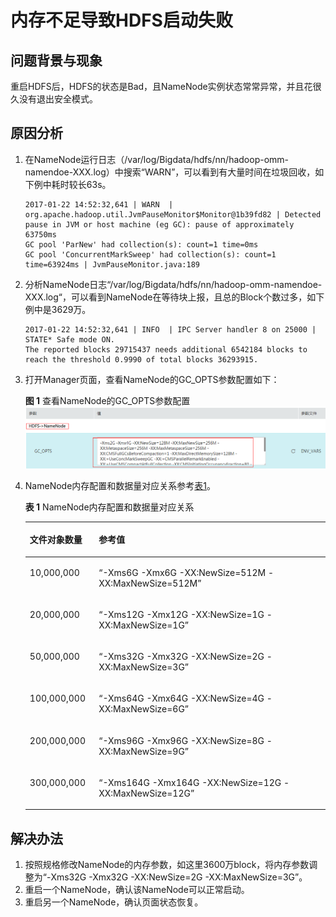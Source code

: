 # 内存不足导致HDFS启动失败<a name="mrs_03_0075"></a>

## 问题背景与现象<a name="zh-cn_topic_0167275870_s6b990ebc666c4ba08e6bc5b71c23a056"></a>

重启HDFS后，HDFS的状态是Bad，且NameNode实例状态常常异常，并且花很久没有退出安全模式。

## 原因分析<a name="zh-cn_topic_0167275870_s44cfc435afe549c9a194adf24752a69c"></a>

1.  在NameNode运行日志（/var/log/Bigdata/hdfs/nn/hadoop-omm-namendoe-XXX.log）中搜索“WARN”，可以看到有大量时间在垃圾回收，如下例中耗时较长63s。

    ```
    2017-01-22 14:52:32,641 | WARN  | org.apache.hadoop.util.JvmPauseMonitor$Monitor@1b39fd82 | Detected pause in JVM or host machine (eg GC): pause of approximately 63750ms
    GC pool 'ParNew' had collection(s): count=1 time=0ms
    GC pool 'ConcurrentMarkSweep' had collection(s): count=1 time=63924ms | JvmPauseMonitor.java:189
    ```

2.  分析NameNode日志“/var/log/Bigdata/hdfs/nn/hadoop-omm-namendoe-XXX.log“，可以看到NameNode在等待块上报，且总的Block个数过多，如下例中是3629万。

    ```
    2017-01-22 14:52:32,641 | INFO  | IPC Server handler 8 on 25000 | STATE* Safe mode ON. 
    The reported blocks 29715437 needs additional 6542184 blocks to reach the threshold 0.9990 of total blocks 36293915.
    ```

3.  打开Manager页面，查看NameNode的GC\_OPTS参数配置如下：

    **图 1**  查看NameNode的GC\_OPTS参数配置<a name="zh-cn_topic_0167275870_fig128017425374"></a>  
    ![](figures/查看NameNode的GC_OPTS参数配置.png "查看NameNode的GC_OPTS参数配置")

4.  NameNode内存配置和数据量对应关系参考[表1](#zh-cn_topic_0167275870_table6905268173524)。

    **表 1**  NameNode内存配置和数据量对应关系

    <a name="zh-cn_topic_0167275870_table6905268173524"></a>
    <table><thead align="left"><tr id="zh-cn_topic_0167275870_row62851894173524"><th class="cellrowborder" valign="top" width="23%" id="mcps1.2.3.1.1"><p id="zh-cn_topic_0167275870_p57838652173524"><a name="zh-cn_topic_0167275870_p57838652173524"></a><a name="zh-cn_topic_0167275870_p57838652173524"></a><strong id="zh-cn_topic_0167275870_b50785821173524"><a name="zh-cn_topic_0167275870_b50785821173524"></a><a name="zh-cn_topic_0167275870_b50785821173524"></a>文件对象数量</strong></p>
    </th>
    <th class="cellrowborder" valign="top" width="77%" id="mcps1.2.3.1.2"><p id="zh-cn_topic_0167275870_p20010808173524"><a name="zh-cn_topic_0167275870_p20010808173524"></a><a name="zh-cn_topic_0167275870_p20010808173524"></a><strong id="zh-cn_topic_0167275870_b45879548173524"><a name="zh-cn_topic_0167275870_b45879548173524"></a><a name="zh-cn_topic_0167275870_b45879548173524"></a>参考值</strong></p>
    </th>
    </tr>
    </thead>
    <tbody><tr id="zh-cn_topic_0167275870_row25255944173524"><td class="cellrowborder" valign="top" width="23%" headers="mcps1.2.3.1.1 "><p id="zh-cn_topic_0167275870_p32465551173524"><a name="zh-cn_topic_0167275870_p32465551173524"></a><a name="zh-cn_topic_0167275870_p32465551173524"></a>10,000,000</p>
    </td>
    <td class="cellrowborder" valign="top" width="77%" headers="mcps1.2.3.1.2 "><p id="zh-cn_topic_0167275870_p12463995173524"><a name="zh-cn_topic_0167275870_p12463995173524"></a><a name="zh-cn_topic_0167275870_p12463995173524"></a>“-Xms6G -Xmx6G -XX:NewSize=512M -XX:MaxNewSize=512M”</p>
    </td>
    </tr>
    <tr id="zh-cn_topic_0167275870_row45067099173524"><td class="cellrowborder" valign="top" width="23%" headers="mcps1.2.3.1.1 "><p id="zh-cn_topic_0167275870_p26556377173524"><a name="zh-cn_topic_0167275870_p26556377173524"></a><a name="zh-cn_topic_0167275870_p26556377173524"></a>20,000,000</p>
    </td>
    <td class="cellrowborder" valign="top" width="77%" headers="mcps1.2.3.1.2 "><p id="zh-cn_topic_0167275870_p3582895173524"><a name="zh-cn_topic_0167275870_p3582895173524"></a><a name="zh-cn_topic_0167275870_p3582895173524"></a>“-Xms12G -Xmx12G -XX:NewSize=1G -XX:MaxNewSize=1G”</p>
    </td>
    </tr>
    <tr id="zh-cn_topic_0167275870_row32246059173524"><td class="cellrowborder" valign="top" width="23%" headers="mcps1.2.3.1.1 "><p id="zh-cn_topic_0167275870_p61793977173524"><a name="zh-cn_topic_0167275870_p61793977173524"></a><a name="zh-cn_topic_0167275870_p61793977173524"></a>50,000,000</p>
    </td>
    <td class="cellrowborder" valign="top" width="77%" headers="mcps1.2.3.1.2 "><p id="zh-cn_topic_0167275870_p39256244173524"><a name="zh-cn_topic_0167275870_p39256244173524"></a><a name="zh-cn_topic_0167275870_p39256244173524"></a>“-Xms32G -Xmx32G -XX:NewSize=2G -XX:MaxNewSize=3G”</p>
    </td>
    </tr>
    <tr id="zh-cn_topic_0167275870_row17761877173524"><td class="cellrowborder" valign="top" width="23%" headers="mcps1.2.3.1.1 "><p id="zh-cn_topic_0167275870_p29425950173524"><a name="zh-cn_topic_0167275870_p29425950173524"></a><a name="zh-cn_topic_0167275870_p29425950173524"></a>100,000,000</p>
    </td>
    <td class="cellrowborder" valign="top" width="77%" headers="mcps1.2.3.1.2 "><p id="zh-cn_topic_0167275870_p34691719173524"><a name="zh-cn_topic_0167275870_p34691719173524"></a><a name="zh-cn_topic_0167275870_p34691719173524"></a>“-Xms64G -Xmx64G -XX:NewSize=4G -XX:MaxNewSize=6G”</p>
    </td>
    </tr>
    <tr id="zh-cn_topic_0167275870_row43790015173524"><td class="cellrowborder" valign="top" width="23%" headers="mcps1.2.3.1.1 "><p id="zh-cn_topic_0167275870_p57330299173524"><a name="zh-cn_topic_0167275870_p57330299173524"></a><a name="zh-cn_topic_0167275870_p57330299173524"></a>200,000,000</p>
    </td>
    <td class="cellrowborder" valign="top" width="77%" headers="mcps1.2.3.1.2 "><p id="zh-cn_topic_0167275870_p13242668173524"><a name="zh-cn_topic_0167275870_p13242668173524"></a><a name="zh-cn_topic_0167275870_p13242668173524"></a>“-Xms96G -Xmx96G -XX:NewSize=8G -XX:MaxNewSize=9G”</p>
    </td>
    </tr>
    <tr id="zh-cn_topic_0167275870_row52075156173524"><td class="cellrowborder" valign="top" width="23%" headers="mcps1.2.3.1.1 "><p id="zh-cn_topic_0167275870_p57338127173524"><a name="zh-cn_topic_0167275870_p57338127173524"></a><a name="zh-cn_topic_0167275870_p57338127173524"></a>300,000,000</p>
    </td>
    <td class="cellrowborder" valign="top" width="77%" headers="mcps1.2.3.1.2 "><p id="zh-cn_topic_0167275870_p13876723173524"><a name="zh-cn_topic_0167275870_p13876723173524"></a><a name="zh-cn_topic_0167275870_p13876723173524"></a>“-Xms164G -Xmx164G -XX:NewSize=12G -XX:MaxNewSize=12G”</p>
    </td>
    </tr>
    </tbody>
    </table>


## 解决办法<a name="zh-cn_topic_0167275870_sc1a5740d60ce4c9dbc915284b1c9838a"></a>

1.  按照规格修改NameNode的内存参数，如这里3600万block，将内存参数调整为“-Xms32G -Xmx32G -XX:NewSize=2G -XX:MaxNewSize=3G”。
2.  重启一个NameNode，确认该NameNode可以正常启动。
3.  重启另一个NameNode，确认页面状态恢复。

